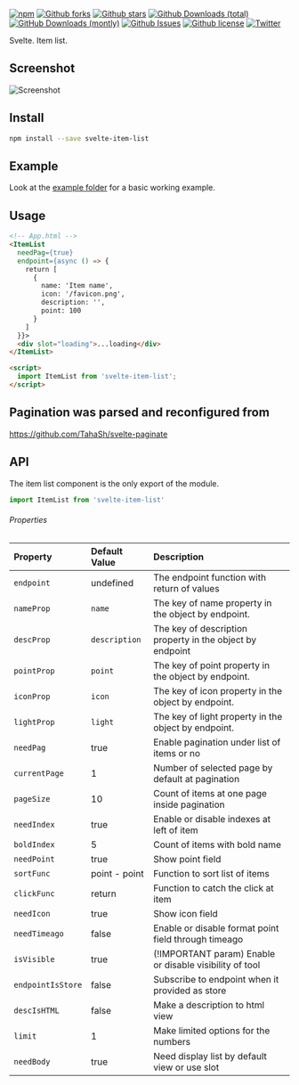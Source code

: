 [![npm][npm]][npm-url]
[![Github forks](https://img.shields.io/github/forks/Zimtir/svelte-item-list)]()
[![Github stars](https://img.shields.io/github/stars/Zimtir/svelte-item-list)]()
[![Github Downloads (total)](https://img.shields.io/github/downloads/Zimtir/svelte-item-list/total.svg)]()
[![GitHub Downloads (montly)](https://img.shields.io/github/downloads/Zimtir/svelte-item-list/latest/total.svg)]()
[![Github Issues](https://img.shields.io/github/issues/Zimtir/svelte-item-list)]()
[![Github license](https://img.shields.io/github/license/Zimtir/svelte-item-list)]()
[![Twitter](https://img.shields.io/twitter/url?url=https%3A%2F%2Fgithub.com%2FZimtir%2Fsvelte-item-list)]()

Svelte. Item list.

## Screenshot

![Screenshot](https://raw.githubusercontent.com/Zimtir/svelte-item-list/master/assets/example.png 'Screenshot')

## Install

```bash
npm install --save svelte-item-list
```

## Example

Look at the [example folder][example-folder-url] for a basic working example.

## Usage

```html
<!-- App.html -->
<ItemList
  needPag={true}
  endpoint={async () => {
    return [
      {
        name: 'Item name',
        icon: '/favicon.png',
        description: '',
        point: 100
      }
    ]
  }}>
  <div slot="loading">...loading</div>
</ItemList>

<script>
  import ItemList from 'svelte-item-list';
</script>
```

## Pagination was parsed and reconfigured from

https://github.com/TahaSh/svelte-paginate

## API

The item list component is the only export of the module.

```javascript
import ItemList from 'svelte-item-list'
```

###### Properties

| Property          | Default Value | Description                                               |
| :---------------- | :------------ | :-------------------------------------------------------- |
| `endpoint`        | undefined     | The endpoint function with return of values               |
| `nameProp`        | `name`        | The key of name property in the object by endpoint.       |
| `descProp`        | `description` | The key of description property in the object by endpoint |
| `pointProp`       | `point`       | The key of point property in the object by endpoint.      |
| `iconProp`        | `icon`        | The key of icon property in the object by endpoint.       |
| `lightProp`       | `light`       | The key of light property in the object by endpoint.      |
| `needPag`         | true          | Enable pagination under list of items or no               |
| `currentPage`     | 1             | Number of selected page by default at pagination          |
| `pageSize`        | 10            | Count of items at one page inside pagination              |
| `needIndex`       | true          | Enable or disable indexes at left of item                 |
| `boldIndex`       | 5             | Count of items with bold name                             |
| `needPoint`       | true          | Show point field                                          |
| `sortFunc`        | point - point | Function to sort list of items                            |
| `clickFunc`       | return        | Function to catch the click at item                       |
| `needIcon`        | true          | Show icon field                                           |
| `needTimeago`     | false         | Enable or disable format point field through timeago      |
| `isVisible`       | true          | (!IMPORTANT param) Enable or disable visibility of tool   |
| `endpointIsStore` | false         | Subscribe to endpoint when it provided as store           |
| `descIsHTML`      | false         | Make a description to html view                           |
| `limit`           | 1             | Make limited options for the numbers                      |
| `needBody`        | true          | Need display list by default view or use slot             |


[npm]: https://img.shields.io/npm/v/svelte-item-list.svg
[npm-url]: https://npmjs.com/package/svelte-item-list
[example-folder-url]: https://github.com/Zimtir/svelte-item-list/tree/master/example
